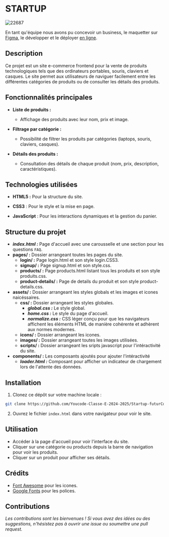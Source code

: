 # STARTUP

![22687](https://github.com/user-attachments/assets/285cf88c-f043-4a3f-aca1-e9ee9bab5e9a)

En tant qu'équipe nous avons pu concevoir un business, le maquetter sur [Figma](https://www.figma.com/design/eDdL24Hf0o8J7UN6TdCGTN/brief-3?node-id=0-1&node-type=canvas&t=4NTETFUklHEBf5Yn-0), le développer et le déployer [en ligne](https://futurecodersstartup.vercel.app/).

## Description

Ce projet est un site e-commerce frontend pour la vente de produits technologiques tels que des ordinateurs portables, souris, claviers et casques.
Le site permet aux utilisateurs de naviguer facilement entre les différentes catégories de produits ou de consulter les détails des produits.

## Fonctionnalités principales

- **Liste de produits :**

  - Affichage des produits avec leur nom, prix et image.

- **Filtrage par catégorie :**

  - Possibilité de filtrer les produits par catégories (laptops, souris, claviers, casques).

- **Détails des produits :**
  - Consultation des détails de chaque produit (nom, prix, description, caractéristiques).

## Technologies utilisées

- **HTML5 :** Pour la structure du site.

- **CSS3** : Pour le style et la mise en page.

- **JavaScript** : Pour les interactions dynamiques et la gestion du panier.

## Structure du projet

- **_index.html :_** Page d'accueil avec une carousselle et une section pour les questions `FAQ`.
- **pages/ :** Dossier arrangeant toutes les pages du site.
  - **login/ :** Page login.html et son style login.CSS3.
  - **signup/ :** Page signup.html et son style.css.
  - **products/ :** Page products.html listant tous les produits et son style produits.css.
  - **product-details/ :** Page de details du produit et son style product-details.css.
- **assets/ :** Dossier arrangeant les styles globals et les images et icones naicéssaires.
  - **css/ :** Dossier arrangeant les styles globales.
    - **_global.css :_** Le style global.
    - **_home.css :_** Le style du page d'accueil.
    - **_normalize.css :_** CSS léger conçu pour que les navigateurs affichent les éléments HTML de manière cohérente et adhèrent aux normes modernes.
  - **icons/ :** Dossier arrangeant les icones.
  - **images/ :** Dossier arrangeant toutes les images utilisées.
  - **scripts/ :** Dossier arrangeant les sripts javascript pour l'intéractivité du site.
- **components/ :** Les composants ajoutés pour ajouter l'intéractivité
  - **_loader.html :_** Composant pour afficher un indicateur de chargement lors de l'attente des données.

## Installation

1. Clonez ce dépôt sur votre machine locale :

```bash
git clone https://github.com/Youcode-Classe-E-2024-2025/Startup-futurCoders
```

2. Ouvrez le fichier `index.html` dans votre navigateur pour voir le site.

## Utilisation

- Accéder à la page d'accueil pour voir l'interface du site.
- Cliquer sur une catégorie ou products depuis la barre de navigation pour voir les produits.
- Cliquer sur un produit pour afficher ses détails.

## Crédits

- [Font Awesome](https://fontawesome.com/) pour les icones.
- [Google Fonts](https://fonts.google.com/) pour les polices.

## Contributions

_Les contributions sont les bienvenues ! Si vous avez des idées ou des suggestions, n'hésistez pas à ouvrir une issue ou soumettre une pull request._

